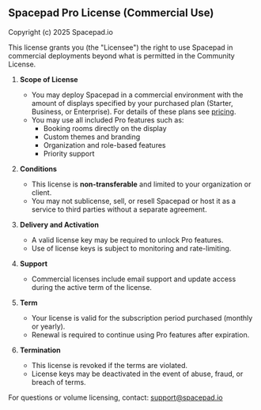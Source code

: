 Spacepad Pro License (Commercial Use)
--------------------------------------

Copyright (c) 2025 Spacepad.io

This license grants you (the "Licensee") the right to use Spacepad in commercial deployments beyond what is permitted in the Community License.

1. **Scope of License**
   - You may deploy Spacepad in a commercial environment with the amount of displays specified by your purchased plan (Starter, Business, or Enterprise). For details of these plans see [pricing](docs/PRICING.md).
   - You may use all included Pro features such as:
     - Booking rooms directly on the display
     - Custom themes and branding
     - Organization and role-based features
     - Priority support

2. **Conditions**
   - This license is **non-transferable** and limited to your organization or client.
   - You may not sublicense, sell, or resell Spacepad or host it as a service to third parties without a separate agreement.

3. **Delivery and Activation**
   - A valid license key may be required to unlock Pro features.
   - Use of license keys is subject to monitoring and rate-limiting.

4. **Support**
   - Commercial licenses include email support and update access during the active term of the license.

5. **Term**
   - Your license is valid for the subscription period purchased (monthly or yearly).
   - Renewal is required to continue using Pro features after expiration.

6. **Termination**
   - This license is revoked if the terms are violated.
   - License keys may be deactivated in the event of abuse, fraud, or breach of terms.

For questions or volume licensing, contact: support@spacepad.io